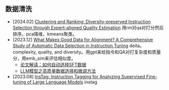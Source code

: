 

## 数据清洗

- [2024.02] [Clustering and Ranking: Diversity-preserved Instruction Selection through Expert-aligned Quality Estimation](https://arxiv.org/abs/2402.18191) 用rm对qa对打分然后排序。pca降维，kmeans聚类。
- [2023.12] [What Makes Good Data for Alignment? A Comprehensive Study of Automatic Data Selection in Instruction Tuning](https://arxiv.org/abs/2312.15685) deita。complexity, quality, and diversity。用gpt来给指令和QA对打复杂度和质量分，用emb_sim来评估相似度。
    - [论文解读：如何自动选择SFT数据](https://zhuanlan.zhihu.com/p/690779419)
    - [LLM模型之高质量数据选择和微调方法](https://zhuanlan.zhihu.com/p/703612817)
- [2023.08] [InsTag: Instruction Tagging for Analyzing Supervised Fine-tuning of Large Language Models](https://arxiv.org/abs/2308.07074) instag